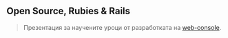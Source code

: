 Open Source, Rubies & Rails
---------------------------

> Презентация за научените уроци от разработката на [web-console].

  [web-console]: https://github.com/rails/web-console
